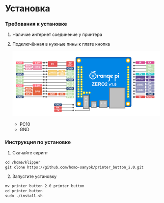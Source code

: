 # Установка
### Требования к установке
1. Наличие интернет соединение у принтера
2. Подключённая в нужные пины к плате кнопка

    
    ![Alt-текст](https://github.com/homo-sanyok/printer_button_2.0/blob/main/image/pins.png)
    * PC10
    * GND

### Инструкция по установке
1. Скачайте скрипт
```
cd /home/klipper
git clone https://github.com/homo-sanyok/printer_button_2.0.git
```
2. Запустите установку
```
mv printer_button_2.0 printer_button
cd printer_button
sudo ./install.sh
```
